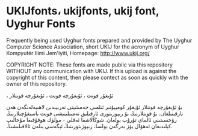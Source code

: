 # UKIJfonts، ukijfonts, ukij font, Uyghur Fonts
Frequently  being used Uyghur fonts prepared and provided by The Uyghur Computer Science Association, short UKIJ for the acronym of Uyghur Kompyutér Ilimi Jem'iyiti, Homepage: http://www.ukij.org/ 

COPYRIGHT NOTE:
These fonts are made public via this repository WITHOUT any communication with UKIJ. If this upload is against the copyright of this content, then please contect as soon as quickly with the owner of this repository.

، ئۇيغۇر فونت ، ئۇيغۇرچە فونت ، ئۇيغۇرچە فونتلار

بۇ ئۇيغۇرچە فونتلار ئۇيغۇر كومپيۇتىر ئىلمىي جەمىئىيتى  تەرىپىدىن لاھىيەلەنگەن ھەن تارقىتىلغان. بۇ فونتلارنىڭ بۇ رىپوزىتورى ئارقىلىق تەمىنلىنىشى فونت ياسىغۇچىلارنىڭ رۇخسىتىنى ئالماي تۇرۇپ بولغان. شوڭالاشقا ئەقلى - مۈلۈك ھوقۇقىغا مۇخالىپ كېلىدىغان ئەھۋال يۈز بەرگەن بولسا، رىپوزىتورىنىڭ ئېگەسى بىلەن ئالاقىلىشىڭ.




